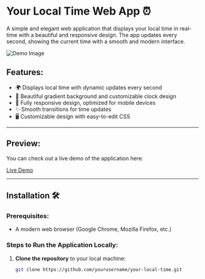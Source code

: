 # Your Local Time Web App ⏰

A simple and elegant web application that displays your local time in real-time with a beautiful and responsive design. The app updates every second, showing the current time with a smooth and modern interface.

![Demo Image](https://via.placeholder.com/600x300?text=Your+Local+Time+App+Demo)

## Features:
- 🌍 Displays local time with dynamic updates every second
- 🎨 Beautiful gradient background and customizable clock design
- 📱 Fully responsive design, optimized for mobile devices
- ✨ Smooth transitions for time updates
- 🖥️ Customizable design with easy-to-edit CSS

---

## Preview:

You can check out a live demo of the application here:

[Live Demo](https://your-live-demo-link.com)

---

## Installation 🛠️

### Prerequisites:
- A modern web browser (Google Chrome, Mozilla Firefox, etc.)

### Steps to Run the Application Locally:

1. **Clone the repository** to your local machine:
   ```bash
   git clone https://github.com/yourusername/your-local-time.git
